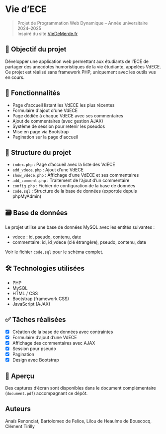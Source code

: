 # Vie d’ECE

> Projet de Programmation Web Dynamique – Année universitaire 2024–2025  
> Inspiré du site [VieDeMerde.fr](https://www.viedemerde.fr)

## 🎯 Objectif du projet

Développer une application web permettant aux étudiants de l’ECE de partager des anecdotes humoristiques de la vie étudiante, appelées VdECE. Ce projet est réalisé sans framework PHP, uniquement avec les outils vus en cours.

## 🚀 Fonctionnalités

- Page d'accueil listant les VdECE les plus récentes
- Formulaire d'ajout d'une VdECE
- Page dédiée à chaque VdECE avec ses commentaires
- Ajout de commentaires (avec gestion AJAX)
- Système de session pour retenir les pseudos
- Mise en page via Bootstrap
- Pagination sur la page d'accueil

## 🧱 Structure du projet

- `index.php` : Page d’accueil avec la liste des VdECE
- `add_vdece.php` : Ajout d’une VdECE
- `show_vdece.php` : Affichage d’une VdECE et ses commentaires
- `add_comment.php` : Traitement de l’ajout d’un commentaire
- `config.php` : Fichier de configuration de la base de données
- `code.sql` : Structure de la base de données (exportée depuis phpMyAdmin)

## 🗃️ Base de données

Le projet utilise une base de données MySQL avec les entités suivantes :

- vdece : id, pseudo, contenu, date
- commentaire: id, id_vdece (clé étrangère), pseudo, contenu, date

Voir le fichier `code.sql` pour le schéma complet.

## 🛠️ Technologies utilisées

- PHP
- MySQL
- HTML / CSS
- Bootstrap (framework CSS)
- JavaScript (AJAX)

## ✅ Tâches réalisées

- [x] Création de la base de données avec contraintes
- [x] Formulaire d’ajout d’une VdECE
- [x] Affichage des commentaires avec AJAX
- [x] Session pour pseudo
- [x] Pagination
- [x] Design avec Bootstrap

## 📸 Aperçu

Des captures d’écran sont disponibles dans le document complémentaire (`document.pdf`) accompagnant ce dépôt.

## Auteurs

Anaïs Renonciat, 
Bartolomeo de Felice, 
Lilou de Heaulme de Bouscocq,
Clément Tirilly
